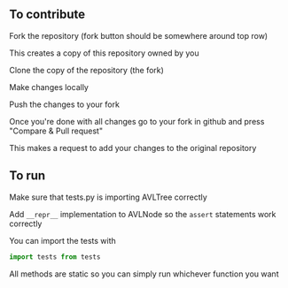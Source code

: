 ## To contribute
Fork the repository (fork button should be somewhere around top row)

This creates a copy of this repository owned by you

Clone the copy of the repository (the fork)

Make changes locally

Push the changes to your fork

Once you're done with all changes go to your fork in github and press "Compare & Pull request"

This makes a request to add your changes to the original repository

## To run
Make sure that tests.py is importing AVLTree correctly

Add `__repr__` implementation to AVLNode so the `assert` statements work correctly

You can import the tests with
```python
import tests from tests
```
All methods are static so you can simply run whichever function you want